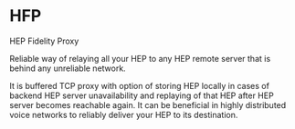 # HFP
HEP Fidelity Proxy

Reliable way of relaying all your HEP to any HEP remote server that is behind any unreliable network.

It is buffered TCP proxy with option of storing HEP locally in cases of backend HEP server unavailability and replaying of that HEP after HEP server becomes reachable again. It can be beneficial in highly distributed voice networks to reliably deliver your HEP to its destination.
